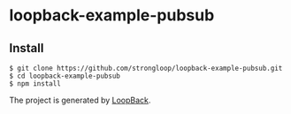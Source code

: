 # loopback-example-pubsub

## Install

```
$ git clone https://github.com/strongloop/loopback-example-pubsub.git
$ cd loopback-example-pubsub
$ npm install
```

The project is generated by [LoopBack](http://loopback.io).
